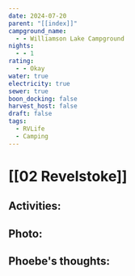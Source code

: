 ```yaml
---
date: 2024-07-20
parent: "[[index]]"
campground_name:
  - - Williamson Lake Campground
nights:
  - - 1
rating:
  - - Okay
water: true
electricity: true
sewer: true
boon_docking: false
harvest_host: false
draft: false
tags:
  - RVLife
  - Camping
---
```

# [[02 Revelstoke]]

## Activities:

## Photo:

## Phoebe's thoughts:

